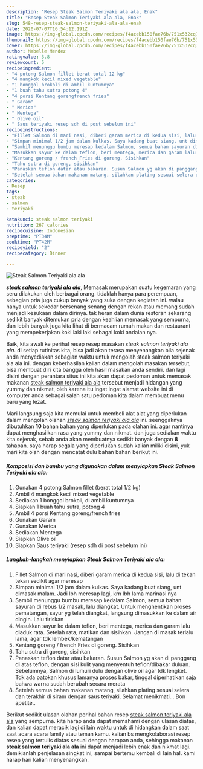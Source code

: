 ```yaml
---
description: "Resep Steak Salmon Teriyaki ala ala, Enak"
title: "Resep Steak Salmon Teriyaki ala ala, Enak"
slug: 548-resep-steak-salmon-teriyaki-ala-ala-enak
date: 2020-07-07T16:54:12.191Z
image: https://img-global.cpcdn.com/recipes/f4acebb150fae76b/751x532cq70/steak-salmon-teriyaki-ala-ala-foto-resep-utama.jpg
thumbnail: https://img-global.cpcdn.com/recipes/f4acebb150fae76b/751x532cq70/steak-salmon-teriyaki-ala-ala-foto-resep-utama.jpg
cover: https://img-global.cpcdn.com/recipes/f4acebb150fae76b/751x532cq70/steak-salmon-teriyaki-ala-ala-foto-resep-utama.jpg
author: Mabelle Mendez
ratingvalue: 3.8
reviewcount: 5
recipeingredient:
- "4 potong Salmon fillet berat total 12 kg"
- "4 mangkok kecil mixed vegetable"
- "1 bonggol brokoli di ambil kuntumnya"
- "1 buah tahu sutra potong 4"
- "4 porsi Kentang gorengfrench fries"
- " Garam"
- " Merica"
- " Mentega"
- " Olive oil"
- " Saus teriyaki resep sdh di post sebelum ini"
recipeinstructions:
- "Fillet Salmon di mari nasi, diberi garam merica di kedua sisi, lalu di tekan tekan sedikit agar meresap"
- "Simpan minimal 1/2 jam dalam kulkas. Saya kadang buat siang, unt dimasak malam. Jadi lbh meresap lagi, krn lbh lama marinasi nya"
- "Sambil menunggu bumbu meresap kedalam Salmon, semua bahan sayuran di rebus 1/2 masak, lalu diangkat. Untuk menghentikan proses pematangan, sayur yg telah diangkat, langsung dimasukkan ke dalam air dingin. Lalu tiriskan"
- "Masukkan sayur ke dalam teflon, beri mentega, merica dan garam lalu diaduk rata. Setelah rata, matikan dan sisihkan. Jangan di masak terlalu lama, agar tdk lembek/kematangan"
- "Kentang goreng / french Fries di goreng. Sisihkan"
- "Tahu sutra di goreng, sisihkan"
- "Panaskan teflon datar atau bakaran. Susun Salmon yg akan di panggang di atas teflon, dengan sisi kulit yang menyentuh teflon/dibakar duluan. Sebelumnya, Salmon di lumuri dulu dengan olive oil agar tdk lengket. Tdk ada patokan khusus lamanya proses bakar, tinggal diperhatikan saja bahwa warna sudah berubah secara merata"
- "Setelah semua bahan makanan matang, silahkan plating sesuai selera dan terakhir di siram dengan saus teriyaki. Selamat menikmati... Bon apetite.."
categories:
- Resep
tags:
- steak
- salmon
- teriyaki

katakunci: steak salmon teriyaki 
nutrition: 267 calories
recipecuisine: Indonesian
preptime: "PT34M"
cooktime: "PT42M"
recipeyield: "2"
recipecategory: Dinner

---
```



![Steak Salmon Teriyaki ala ala](https://img-global.cpcdn.com/recipes/f4acebb150fae76b/751x532cq70/steak-salmon-teriyaki-ala-ala-foto-resep-utama.jpg)

<b><i>steak salmon teriyaki ala ala</i></b>, Memasak merupakan suatu kegemaran yang seru dilakukan oleh berbagai orang. tidaklah hanya para perempuan, sebagian pria juga cukup banyak yang suka dengan kegiatan ini. walau hanya untuk sekedar bersenang senang dengan rekan atau memang sudah menjadi kesukaan dalam dirinya. tak heran dalam dunia restoran sekarang sedikit banyak ditemukan pria dengan keahlian memasak yang sempurna, dan lebih banyak juga kita lihat di bermacam rumah makan dan restaurant yang mempekerjakan koki laki laki sebagai koki andalan nya.



Baik, kita awali ke perihal resep resep masakan <i>steak salmon teriyaki ala ala</i>. di setiap rutinitas kita, bisa jadi akan terasa menyenangkan bila sejenak anda menyediakan sebagian waktu untuk mengolah steak salmon teriyaki ala ala ini. dengan keberhasilan kalian dalam mengolah masakan tersebut, bisa membuat diri kita bangga oleh hasil masakan anda sendiri. dan lagi disini dengan perantara situs ini kita akan dapat pedoman untuk memasak makanan <u>steak salmon teriyaki ala ala</u> tersebut menjadi hidangan yang yummy dan nikmat, oleh karena itu ingat ingat alamat website ini di komputer anda sebagai salah satu pedoman kita dalam membuat menu baru yang lezat.


Mari langsung saja kita memulai untuk membeli alat alat yang diperlukan dalam mengolah olahan <u><i>steak salmon teriyaki ala ala</i></u> ini. seenggaknya dibutuhkan <b>10</b> bahan bahan yang diperlukan pada olahan ini. agar nantinya dapat menghasilkan rasa yang yummy dan nikmat. dan juga sediakan waktu kita sejenak, sebab anda akan membuatnya sedikit banyak dengan <b>8</b> tahapan. saya harap segala yang diperlukan sudah kalian miliki disini, yuk mari kita olah dengan mencatat dulu bahan bahan berikut ini.

<!--inarticleads1-->

##### Komposisi dan bumbu yang digunakan dalam menyiapkan Steak Salmon Teriyaki ala ala:

1. Gunakan 4 potong Salmon fillet (berat total 1/2 kg)
1. Ambil 4 mangkok kecil mixed vegetable
1. Sediakan 1 bonggol brokoli, di ambil kuntumnya
1. Siapkan 1 buah tahu sutra, potong 4
1. Ambil 4 porsi Kentang goreng/french fries
1. Gunakan  Garam
1. Gunakan  Merica
1. Sediakan  Mentega
1. Siapkan  Olive oil
1. Siapkan  Saus teriyaki (resep sdh di post sebelum ini)




<!--inarticleads2-->

##### Langkah-langkah menyiapkan Steak Salmon Teriyaki ala ala:

1. Fillet Salmon di mari nasi, diberi garam merica di kedua sisi, lalu di tekan tekan sedikit agar meresap
1. Simpan minimal 1/2 jam dalam kulkas. Saya kadang buat siang, unt dimasak malam. Jadi lbh meresap lagi, krn lbh lama marinasi nya
1. Sambil menunggu bumbu meresap kedalam Salmon, semua bahan sayuran di rebus 1/2 masak, lalu diangkat. Untuk menghentikan proses pematangan, sayur yg telah diangkat, langsung dimasukkan ke dalam air dingin. Lalu tiriskan
1. Masukkan sayur ke dalam teflon, beri mentega, merica dan garam lalu diaduk rata. Setelah rata, matikan dan sisihkan. Jangan di masak terlalu lama, agar tdk lembek/kematangan
1. Kentang goreng / french Fries di goreng. Sisihkan
1. Tahu sutra di goreng, sisihkan
1. Panaskan teflon datar atau bakaran. Susun Salmon yg akan di panggang di atas teflon, dengan sisi kulit yang menyentuh teflon/dibakar duluan. Sebelumnya, Salmon di lumuri dulu dengan olive oil agar tdk lengket. Tdk ada patokan khusus lamanya proses bakar, tinggal diperhatikan saja bahwa warna sudah berubah secara merata
1. Setelah semua bahan makanan matang, silahkan plating sesuai selera dan terakhir di siram dengan saus teriyaki. Selamat menikmati... Bon apetite..




Berikut sedikit ulasan olahan perihal bahan resep <u>steak salmon teriyaki ala ala</u> yang sempurna. kita harap anda dapat memahami dengan ulasan diatas, dan kalian dapat meracik lagi di lain waktu untuk di hidangkan dalam saat saat acara acara family atau teman kamu. kalian bs mengkolaborasi resep resep yang tertulis diatas sesuai dengan harapan anda, sehingga makanan <b>steak salmon teriyaki ala ala</b> ini dapat menjadi lebih enak dan nikmat lagi. demikianlah penjelasan singkat ini, sampai bertemu kembali di lain hal. kami harap hari kalian menyenangkan.
